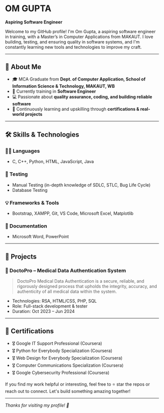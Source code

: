 # OM GUPTA

**Aspiring Software Engineer**

Welcome to my GitHub profile! I'm Om Gupta, a aspiring software engineer in training, with a Master’s in Computer Applications from MAKAUT. I love building, testing, and ensuring quality in software systems, and I'm constantly learning new tools and technologies to improve my craft.

---

## 🚀 About Me

- 🎓 MCA Graduate from **Dept. of Computer Application, School of Information Science & Technology, MAKAUT, WB**
- 🧪 Currently training in **Software Engineer**
- 💻 Passionate about **quality assurance, coding, and building reliable software**
- 🌱 Continuously learning and upskilling through **certifications & real-world projects**

---

## 🛠️ Skills & Technologies

### 👨‍💻 Languages
- C, C++, Python, HTML, JavaScript, Java


### 🧪 Testing
- Manual Testing (in-depth knowledge of SDLC, STLC, Bug Life Cycle)
- Database Testing

### 💡 Frameworks & Tools
- Bootstrap, XAMPP, Git, VS Code, Microsoft Excel, Matplotlib

### 📄 Documentation
- Microsoft Word, PowerPoint

---

## 📂 Projects

### 🔐 DoctoPro – Medical Data Authentication System
> DoctoPro Medical Data Authentication is a secure, reliable, and rigorously designed process that upholds the
integrity, accuracy, and authenticity of all medical data within the system.

- Technologies: RSA, HTML/CSS, PHP, SQL
- Role: Full-stack development & tester
- Duration: Oct 2023 – Jun 2024

---

## 📜 Certifications

- 🎖️ Google IT Support Professional (Coursera)
- 🎖️ Python for Everybody Specialization (Coursera)
- 🎖️ Web Design for Everybody Specialization (Coursera)
- 🎖️ Computer Communications Specialization (Coursera)
- 🎖️ Google Cybersecurity Professional (Coursera)


If you find my work helpful or interesting, feel free to ⭐ star the repos or reach out to connect. Let's build something amazing together!

---

_Thanks for visiting my profile! 🚀_
